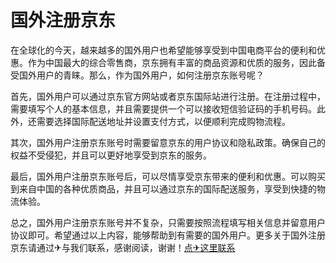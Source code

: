 # 国外注册京东

在全球化的今天，越来越多的国外用户也希望能够享受到中国电商平台的便利和优惠。作为中国最大的综合零售商，京东拥有丰富的商品资源和优质的服务，因此备受国外用户的青睐。那么，作为国外用户，如何注册京东账号呢？

首先，国外用户可以通过京东官方网站或者京东国际站进行注册。在注册过程中，需要填写个人的基本信息，并且需要提供一个可以接收短信验证码的手机号码。此外，还需要选择国际配送地址并设置支付方式，以便顺利完成购物流程。

其次，国外用户注册京东账号时需要留意京东的用户协议和隐私政策。确保自己的权益不受侵犯，并且可以更好地享受到京东的服务。

最后，国外用户注册京东账号后，可以尽情享受京东带来的便利和优惠。可以购买到来自中国的各种优质商品，并且可以通过京东的国际配送服务，享受到快捷的物流体验。

总之，国外用户注册京东账号并不复杂，只需要按照流程填写相关信息并留意用户协议即可。希望通过以上内容，能够帮助到有需要的国外用户。更多关于国外注册京东请通过✈与我们联系，感谢阅读，谢谢！[点✈这里联系](https://add.k02.cc)
